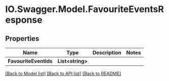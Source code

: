 # IO.Swagger.Model.FavouriteEventsResponse
## Properties

Name | Type | Description | Notes
------------ | ------------- | ------------- | -------------
**FavouriteEventIds** | **List&lt;string&gt;** |  | 

[[Back to Model list]](../README.md#documentation-for-models) [[Back to API list]](../README.md#documentation-for-api-endpoints) [[Back to README]](../README.md)

